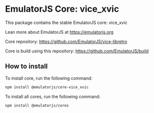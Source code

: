 # EmulatorJS Core: vice_xvic

This package contains the stable EmulatorJS core: vice_xvic

Lean more about EmulatorJS at https://emulatorjs.org

Core repository:
https://github.com/EmulatorJS/vice-libretro

Core is build using this repository:
https://github.com/EmulatorJS/build

## How to install

To install core, run the following command:

```bash
npm install @emulatorjs/core-vice_xvic
```
To install all cores, run the following command:

```bash
npm install @emulatorjs/cores
```

